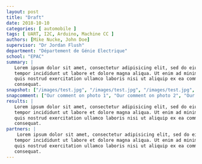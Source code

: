 ```yaml
---
layout: post
title: "Draft"
date: 2018-10-10
categories: [ automobile ]
tags: [ UART, I2C, Arduino, Machine CC ]
authors: [Mike Nucke, John Doe]
supervisor: "Dr Jordan Flush"
department: "Département de Génie Electrique"
school: "EPAC"
summary: |
   Lorem ipsum dolor sit amet, consectetur adipisicing elit, sed do eiusmod
   tempor incididunt ut labore et dolore magna aliqua. Ut enim ad minim veniam,
   quis nostrud exercitation ullamco laboris nisi ut aliquip ex ea commodo
   consequat.
snapshot: ["/images/test.jpg", "/images/test.jpg", "/images/test.jpg", "/images/test.jpg"]
snapcomment: ["Our comment on photo 1", "Our comment on photo 2", "Our comment on photo 3", "Our comment on photo 4"]
results: |
   Lorem ipsum dolor sit amet, consectetur adipisicing elit, sed do eiusmod
   tempor incididunt ut labore et dolore magna aliqua. Ut enim ad minim veniam,
   quis nostrud exercitation ullamco laboris nisi ut aliquip ex ea commodo
   consequat.
partners: |
    Lorem ipsum dolor sit amet, consectetur adipisicing elit, sed do eiusmod
   tempor incididunt ut labore et dolore magna aliqua. Ut enim ad minim veniam,
   quis nostrud exercitation ullamco laboris nisi ut aliquip ex ea commodo
   consequat.
---
```


